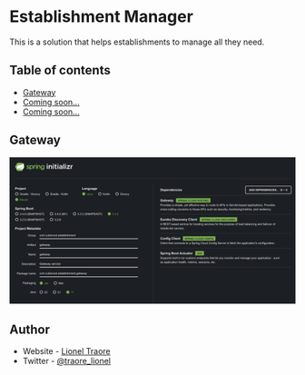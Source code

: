 # Establishment Manager

This is a solution that helps establishments to manage all they need.

## Table of contents

- [Gateway](#gateway)
- [Coming soon...](#xx)
- [Coming soon...](#xxx)


## Gateway

![](./readme-assets/gateway-sb-generator.png)



## Author

- Website - [Lionel Traore](https://lioneltraore.com)
- Twitter - [@traore_lionel](https://www.twitter.com/traore_lionel)

